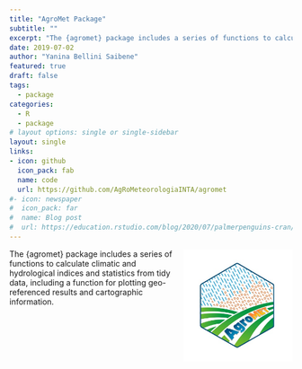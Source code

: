 ```yaml
---
title: "AgroMet Package"
subtitle: ""
excerpt: "The {agromet} package includes a series of functions to calculate climatic and hydrological indices and statistics from tidy data."
date: 2019-07-02
author: "Yanina Bellini Saibene"
featured: true
draft: false
tags:
  - package
categories:
  - R
  - package
# layout options: single or single-sidebar
layout: single
links:
- icon: github
  icon_pack: fab
  name: code
  url: https://github.com/AgRoMeteorologiaINTA/agromet
#- icon: newspaper
#  icon_pack: far
#  name: Blog post
#  url: https://education.rstudio.com/blog/2020/07/palmerpenguins-cran/
---
```


<img src='featured.jpg' align="right" height="200" alt='Hex sticker of the package. Shows a rainf of 0 and 1 and a field with the word AgroMet.'/>

The {agromet} package includes a series of functions to calculate climatic and hydrological indices and statistics from tidy data, including a function for plotting geo-referenced results and cartographic information. 

